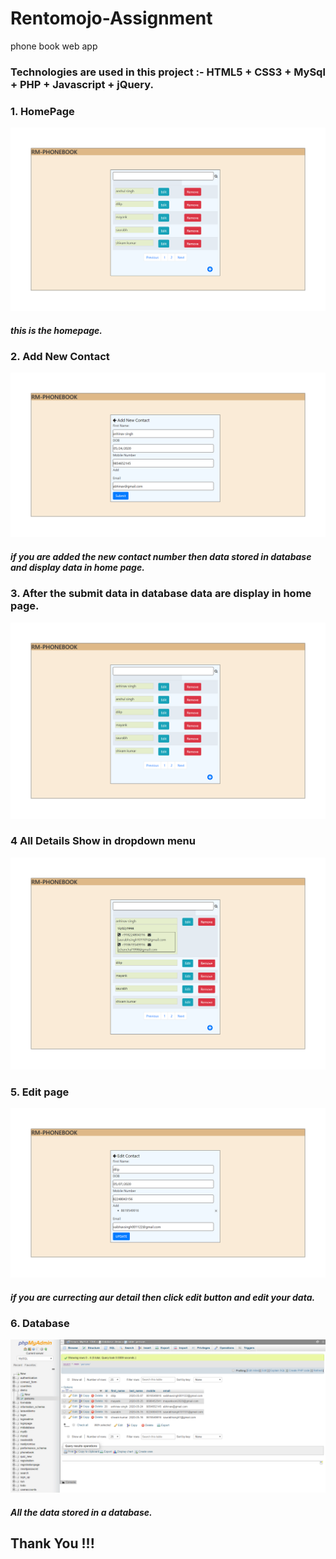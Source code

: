# Rentomojo-Assignment
phone book web app
### Technologies are used in this project :- HTML5 + CSS3 + MySql + PHP + Javascript + jQuery.

### 1. HomePage

![](imgs/screencapture-localhost-projectcompany-add-contact-php-2020-05-29-12_01_21.png)

##### this is the homepage.

### 2. Add New Contact
![](imgs/screencapture-localhost-projectcompany-newindex-php-2020-05-29-12_09_23.png)

##### if you are added the new contact number then data stored in database and display data in home page.

### 3. After the submit data in database data are display in home page.

![](imgs/screencapture-localhost-projectcompany-add-contact-php-2020-05-29-12_10_11.png)

### 4 All Details Show in dropdown menu
![](imgs/screencapture-localhost-projectcompany-add-contact-php-2020-05-29-21_29_26.png
)

### 5. Edit page 

![](imgs/screencapture-localhost-projectcompany-edit-php-2020-05-29-12_16_13.png)

##### if you are currecting aur detail then click edit button and edit your data.

### 6. Database

![](databaseimg/databaseimg.png)

##### All the data stored in a database.

## Thank You !!!










